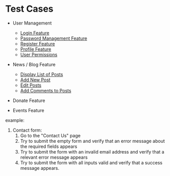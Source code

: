 # Test Cases

- User Management

  - [Login Feature](test-case-user.md#login)
  - [Password Management Feature](test-case-user.md#password)
  - [Register Feature](test-case-user.md#register)
  - [Profile Feature](test-case-user.md#profile)
  - [User Permissions](test-case-user.md#user-permissions)

- News / Blog Feature

  - [Display List of Posts](test-case-post.md#display-posts)
  - [Add New Post](test-case-post.md#add-post)
  - [Edit Posts](test-case-post.md#edit-post)
  - [Add Comments to Posts](test-case-post.md#comments)

- Donate Feature
- Events Feature

example:

1. Contact form:
   1. Go to the "Contact Us" page
   2. Try to submit the empty form and verify that an error message about the required fields appears
   3. Try to submit the form with an invalid email address and verify that a relevant error message appears
   4. Try to submit the form with all inputs valid and verify that a success message appears.
